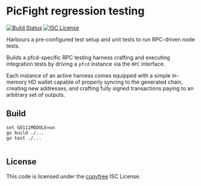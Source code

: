 PicFight regression testing
=======
[![Build Status](http://img.shields.io/travis/picfight/pfcregtest.svg)](https://travis-ci.org/picfight/pfcregtest)
[![ISC License](http://img.shields.io/badge/license-ISC-blue.svg)](http://copyfree.org)

Harbours a pre-configured test setup and unit tests to run RPC-driven node tests.

Builds a pfcd-specific RPC testing harness crafting and executing integration
tests by driving a `pfcd` instance via the `RPC` interface.

Each instance of an active harness comes equipped with a simple in-memory
HD wallet capable of properly syncing to the generated chain, creating new
addresses, and crafting fully signed transactions paying to an arbitrary
set of outputs.

## Build 

```
set GO111MODULE=on
go build ./...
go test ./...
 
 ```
 
 ## License
 This code is licensed under the [copyfree](http://copyfree.org) ISC License.